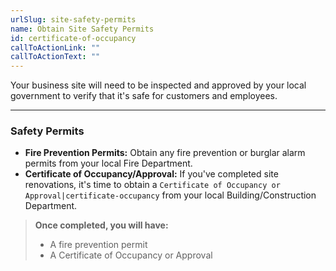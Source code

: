 ```yaml
---
urlSlug: site-safety-permits
name: Obtain Site Safety Permits
id: certificate-of-occupancy
callToActionLink: ""
callToActionText: ""
---
```


Your business site will need to be inspected and approved by your local government to verify that it's safe for customers and employees.

---
### Safety Permits 

* **Fire Prevention Permits:** Obtain any fire prevention or burglar alarm permits from your local Fire Department.
* **Certificate of Occupancy/Approval:** If you've completed site renovations, it's time to obtain a `Certificate of Occupancy or Approval|certificate-occupancy` from your local Building/Construction Department.

>**Once completed, you will have:**
>
>- A fire prevention permit
>- A Certificate of Occupancy or Approval
